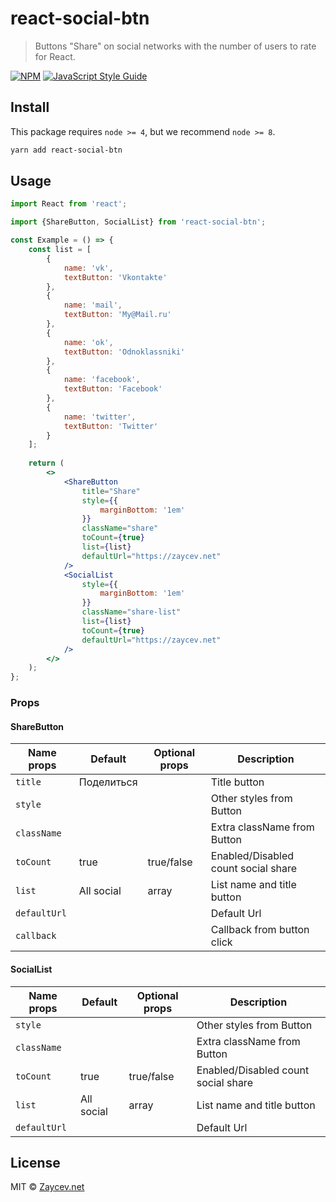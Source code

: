 # react-social-btn

> Buttons "Share" on social networks with the number of users to rate for React.

[![NPM](https://img.shields.io/npm/v/react-share.svg)](https://www.npmjs.com/package/react-share) [![JavaScript Style Guide](https://img.shields.io/badge/code_style-standard-brightgreen.svg)](https://standardjs.com)

## Install
This package requires `node >= 4`, but we recommend `node >= 8`.

```bash
yarn add react-social-btn
```

## Usage

```jsx
import React from 'react';

import {ShareButton, SocialList} from 'react-social-btn';

const Example = () => {
    const list = [
        {
            name: 'vk',
            textButton: 'Vkontakte'
        },
        {
            name: 'mail',
            textButton: 'My@Mail.ru'
        },
        {
            name: 'ok',
            textButton: 'Odnoklassniki'
        },
        {
            name: 'facebook',
            textButton: 'Facebook'
        },
        {
            name: 'twitter',
            textButton: 'Twitter'
        }
    ];
 
    return (
        <>
            <ShareButton
                title="Share"
                style={{
                    marginBottom: '1em'
                }}
                className="share"
                toCount={true}
                list={list}
                defaultUrl="https://zaycev.net"
            />
            <SocialList
                style={{
                    marginBottom: '1em'
                }}
                className="share-list"
                list={list}
                toCount={true}
                defaultUrl="https://zaycev.net"
            />
        </>
    );
};
```

### Props

#### ShareButton

Name props | Default | Optional props | Description
--- | --- | --- | ---
`title` | Поделиться | | Title button
`style` | | | Other styles from Button
`className` | | | Extra className from Button
`toCount` | true | true/false | Enabled/Disabled count social share
`list` | All social | array |  List name and title button  
`defaultUrl` | | | Default Url
`callback` | | | Callback from button click

#### SocialList

Name props | Default | Optional props | Description
--- | --- | --- | ---
`style` | | | Other styles from Button
`className` | | | Extra className from Button
`toCount` | true | true/false | Enabled/Disabled count social share
`list` | All social | array |  List name and title button  
`defaultUrl` | | | Default Url

## License

MIT © [Zaycev.net](https://github.com/zaycev-net)
